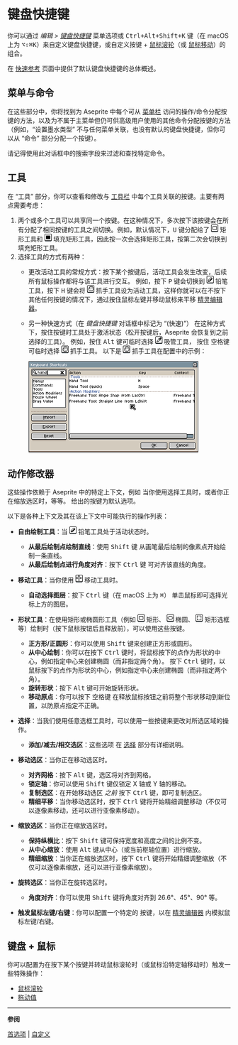 # 键盘快捷键

你可以通过 *编辑 > [键盘快捷键](keyboard-shortcuts.md)* 
菜单选项或 <kbd>Ctrl+Alt+Shift+K</kbd> 键（在 macOS 上为 <kbd>⌥⇧⌘K</kbd>）来自定义键盘快捷键，或自定义按键 + 
[鼠标滚轮](mouse-wheel.md)（或 [鼠标移动](drag-value.md)）的组合。

在 [快速参考](/quickref/) 页面中提供了默认键盘快捷键的总体概述。

## 菜单与命令

在这些部分中，你将找到为 Aseprite 中每个可从 [菜单栏](menu-bar.md) 访问的操作/命令分配按键的方法，以及为不属于主菜单但仍可供高级用户使用的其他命令分配按键的方法（例如，“设置墨水类型” 不与任何菜单关联，也没有默认的键盘快捷键，但你可以从 “命令” 部分分配一个按键）。

请记得使用此对话框中的搜索字段来过滤和查找特定命令。

## 工具

在 “工具” 部分，你可以查看和修改与 [工具栏](tool-bar.md) 中每个工具关联的按键。主要有两点需要考虑：

1. 两个或多个工具可以共享同一个按键。在这种情况下，多次按下该按键会在所有分配了相同按键的工具之间切换。例如，默认情况下，<kbd>U</kbd> 键分配给了 ![矩形图标](tools/rectangle-tool.png) 矩形工具和 ![填充矩形图标](tools/filled-rectangle-tool.png) 填充矩形工具，因此按一次会选择矩形工具，按第二次会切换到填充矩形工具。
2. 选择工具的方式有两种：
   * 更改活动工具的常规方式：按下某个按键后，活动工具会发生改变，后续所有鼠标操作都将与该工具进行交互。
     例如，按下 <kbd>P</kbd> 键会切换到 ![Pencil icon](tools/pencil-tool.png) 铅笔工具，按下 <kbd>H</kbd> 键会将 ![Hand icon](tools/hand-tool.png) 抓手工具设为活动工具，这样你就可以在不按下其他任何按键的情况下，通过按住鼠标左键并移动鼠标来平移 [精灵编辑器](sprite-editor.md)。
   * 另一种快速方式（在 *键盘快捷键* 对话框中标记为 “(快速)”）
     在这种方式下，按住按键时工具处于激活状态（松开按键后，Aseprite
     会恢复到之前选择的工具）。
     例如，按住 <kbd>Alt</kbd> 键可临时选择 ![吸管图标](tools/eyedropper-tool.png) 吸管工具，
     按住 <kbd>空格键</kbd> 可临时选择 ![抓手图标](tools/hand-tool.png) 抓手工具。
     以下是 ![抓手图标](tools/hand-tool.png) 抓手工具在配置中的示例：

     ![抓手工具示例](keyboard-shortcuts/hand-shortcuts.png)

## 动作修改器

这些操作依赖于 Aseprite 中的特定上下文，例如
当你使用选择工具时，或者你正在缩放选区时，等等。
给出的按键为默认选项。

以下是各种上下文及其在该上下文中可能执行的操作列表：

* **自由绘制工具**：当 ![铅笔图标](tools/pencil-tool.png) 铅笔工具处于活动状态时。
  * **从最后绘制点绘制直线**：使用 <kbd>Shift</kbd> 键
    从画笔最后绘制的像素点开始绘制一条直线。
  * **从最后绘制点进行角度对齐**：按下 <kbd>Ctrl</kbd> 键
    可对齐该直线的角度。

* **移动工具**：当你使用 ![移动工具图标](tools/move-tool.png) 移动工具时。
  * **自动选择图层**：按下 <kbd>Ctrl</kbd> 键（在 macOS 上为 <kbd>⌘</kbd>）
    单击鼠标即可选择光标上方的图层。
* **形状工具**：在使用矩形或椭圆形工具（例如 ![矩形图标](tools/rectangle-tool.png) 矩形、
  ![椭圆图标](tools/ellipse-tool.png) 椭圆、
  ![矩形选框图标](tools/marquee-tool.png) 矩形选框等）绘制时（按下鼠标按钮后且释放前），可以使用这些按键。
  * **正方形/正圆形**：你可以使用 <kbd>Shift</kbd> 键来创建正方形或圆形。
  * **从中心绘制**：你可以在按下 <kbd>Ctrl</kbd> 键时，将鼠标按下的点作为形状的中心，例如指定中心来创建椭圆（而非指定两个角）。
    按下 <kbd>Ctrl</kbd> 键时，以鼠标按下的点作为形状的中心，例如指定中心来创建椭圆（而非指定两个角）。
  * **旋转形状**：按下 <kbd>Alt</kbd> 键可开始旋转形状。
  * **移动原点**：你可以按下 <kbd>空格键</kbd> 在释放鼠标按钮之前将整个形状移动到新位置，以防原点指定不正确。
* **选择**：当我们使用任意选框工具时，可以使用一些按键来更改对所选区域的操作。
  * **添加/减去/相交选区**：这些选项
    在 [选择](selecting.md#添加减去相交) 部分有详细说明。
* **移动选区**：当你正在移动选区时。
  * **对齐网格**：按下 <kbd>Alt</kbd> 键，选区将对齐到网格。
  * **锁定轴**：你可以使用 <kbd>Shift</kbd> 键仅锁定 X 轴或 Y 轴的移动。
  * **复制选区**：在开始移动选区 *之前* 按下 <kbd>Ctrl</kbd> 键，即可复制选区。
  * **精细平移**：当你移动选区时，按下 <kbd>Ctrl</kbd> 键将开始精细调整移动（不仅可以逐像素移动，还可以进行亚像素移动）。
* **缩放选区**：当你正在缩放选区时。
  * **保持纵横比**：按下 <kbd>Shift</kbd> 键可保持宽度和高度之间的比例不变。
  * **从中心缩放**：使用 <kbd>Alt</kbd> 键从中心（或当前枢轴位置）进行缩放。
  * **精细缩放**：当你正在缩放选区时，按下 <kbd>Ctrl</kbd> 键将开始精细调整缩放（不仅可以逐像素缩放，还可以进行亚像素缩放）。
* **旋转选区**：当你正在旋转选区时。
  * **角度对齐**：你可以使用 <kbd>Shift</kbd> 键将角度对齐到 26.6°、45°、90° 等。

* **触发鼠标左键/右键**：你可以配置一个特定的
  按键，以在 [精灵编辑器](sprite-editor.md) 内模拟鼠标左键/右键。

## 键盘 + 鼠标

你可以配置为在按下某个按键并转动鼠标滚轮时（或鼠标沿特定轴移动时）触发一些特殊操作：

* [鼠标滚轮](mouse-wheel.md)
* [拖动值](drag-value.md)

---

**参阅**

[首选项](preferences.md) |
[自定义](customization.md)
